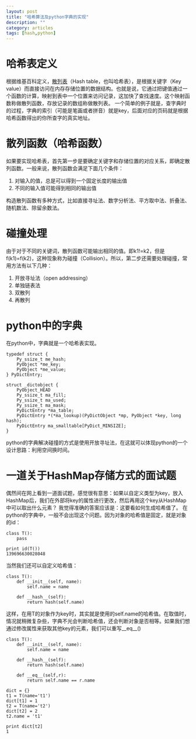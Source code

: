 ```yaml
---
layout: post
title: "哈希算法及python字典的实现"
description: ""
category: articles
tags: [hash,python]
---
```


# 哈希表定义
根据维基百科定义，[散列表][1]（Hash table，也叫哈希表），是根据关键字（Key value）而直接访问在内存存储位置的数据结构。也就是说，它通过把键值通过一个函数的计算，映射到表中一个位置来访问记录，这加快了查找速度。这个映射函数称做散列函数，存放记录的数组称做散列表。
一个简单的例子就是，查字典时的过程，字典的索引（可能是笔画或者拼音）就是key，后面对应的页码就是根据哈希函数得出的你所查字的真实地址。

# 散列函数（哈希函数）
如果要实现哈希表，首先第一步是要确定关键字和存储位置的对应关系，即确定散列函数。一般来说，散列函数会满足下面几个条件：

 1. 对输入的值，总是可以得到一个固定长度的输出值
 2. 不同的输入值可能得到相同的输出值

构造散列函数有多种方式，比如直接寻址法、数字分析法、平方取中法、折叠法、随机数法、除留余数法。

# 碰撞处理
由于对于不同的关键词，散列函数可能输出相同的值。即k1!=k2，但是f(k1)=f(k2)，这种现象称为碰撞（Collision）。所以，第二步还需要处理碰撞，常用方法有以下几种：

 1. 开放寻址法（open addressing）
 2. 单独链表法
 3. 双散列
 4. 再散列

# python中的字典
在python中，字典就是一个哈希表实现。

    typedef struct {
        Py_ssize_t me_hash;
        PyObject *me_key;
        PyObject *me_value;
    } PyDictEntry;
    
    struct _dictobject {
        PyObject_HEAD
        Py_ssize_t ma_fill;
        Py_ssize_t ma_used;
        Py_ssize_t ma_mask;
        PyDictEntry *ma_table;
        PyDictEntry *(*ma_lookup)(PyDictObject *mp, PyObject *key, long hash);
        PyDictEntry ma_smalltable[PyDict_MINSIZE];
    }
    
python的字典解决碰撞的方式是使用开放寻址法，在这就可以体现python的一个设计思路：利用空间换时间。

# 一道关于HashMap存储方式的面试题
偶然间在网上看到一道面试题，感觉很有意思：如果以自定义类型为key，放入HashMap后，我们在外部将key的属性进行更改，然后再用这个key从HashMap中可以取出什么元素？
我觉得准确的答案应该是：这要看如何生成哈希值了。
在python的字典中，一般不会出现这个问题。因为对象的哈希值是固定，就是对象的id：

    class T():
        pass
        
    print id(T())
    139696630028048
    
当然我们还可以自定义哈希值：

    class T():
        def __init__(self, name):
            self.name = name
            
        def __hash__(self):
            return hash(self.name)
            
这样，在用T的对象作为key时，其实就是使用的self.name的哈希值。在取值时，情况就稍微复杂些，字典不光会判断哈希值，还会判断对象是否相等。如果我们想通过修改属性来获取其他key的元素，我们可以重写\_\_eq\_\_()

    class T():
        def __init__(self, name):
            self.name = name
            
        def __hash__(self):
            return hash(self.name)
            
        def __eq__(self,r):
            return self.name == r.name
    
    dict = {}
    t1 = T(name='t1')
    dict[t1] = 1
    t2 = T(name='t2')
    dict[t2] = 2
    t2.name = 't1'
    
    print dict[t2]
    1

  [1]: http://zh.wikipedia.org/wiki/%E5%93%88%E5%B8%8C%E8%A1%A8

